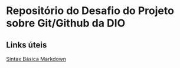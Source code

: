 # Repositório do Desafio do Projeto sobre Git/Github da DIO

## Links úteis

[Síntax Básica Markdown](https://www.markdownguide.org/basic-syntax/)
